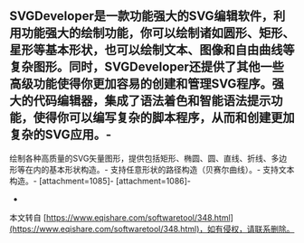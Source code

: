  SVGDeveloper是一款功能强大的SVG编辑软件，利用功能强大的绘制功能，你可以绘制诸如圆形、矩形、星形等基本形状，也可以绘制文本、图像和自由曲线等复杂图形。同时，SVGDeveloper还提供了其他一些高级功能使得你更加容易的创建和管理SVG程序。强大的代码编辑器，集成了语法着色和智能语法提示功能，使得你可以编写复杂的脚本程序，从而和创建更加复杂的SVG应用。-
-
 绘制各种高质量的SVG矢量图形，提供包括矩形、椭圆、圆、直线、折线、多边形等在内的基本形状构造。-
支持任意形状的路径构造（贝赛尔曲线）。-
支持文本构造。-
\[attachment=1085\]-
\[attachment=1086\]-

-

本文转自 [https://www.eqishare.com/softwaretool/348.html](https://www.eqishare.com/softwaretool/348.html)，如有侵权，请联系删除。